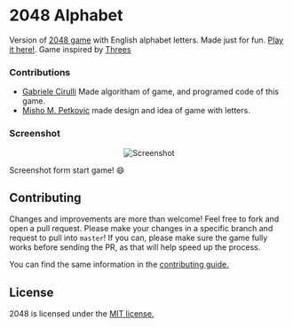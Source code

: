 # 2048 Alphabet

Version of [2048 game](https://github.com/gabrielecirulli/2048) with English alphabet letters.
Made just for fun. [Play it here!](http://2048alphabet.com/). Game inspired by [Threes](https://play.google.com/store/apps/details?id=com.Misho.game1024)

### Contributions

 - [Gabriele Cirulli](https://github.com/gabrielecirulli) Made algoritham of game, and programed code of this game.
 - [Misho M. Petkovic](https://twitter.com/mishomp) made design and idea of game with letters.
### Screenshot

<p align="center">
  <img src="http://2048alphabet.com/img/alphabet-screen.png" alt="Screenshot"/>
</p>

Screenshot form start game! :smile:

## Contributing
Changes and improvements are more than welcome! Feel free to fork and open a pull request. Please make your changes in a specific branch and request to pull into `master`! If you can, please make sure the game fully works before sending the PR, as that will help speed up the process.

You can find the same information in the [contributing guide.](https://github.com/gabrielecirulli/2048/blob/master/CONTRIBUTING.md)

## License
2048 is licensed under the [MIT license.](https://github.com/gabrielecirulli/2048/blob/master/LICENSE.txt)
